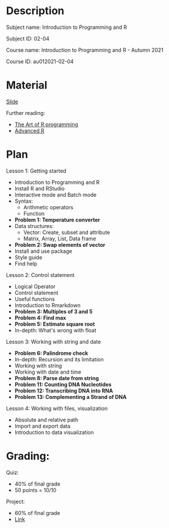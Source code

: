 ﻿# Description

Subject name: Introduction to Programming and R

Subject ID: 02-04

Course name: Introduction to Programming and R - Autumn 2021

Course ID: au012021-02-04

# Material

[Slide](https://drive.google.com/drive/folders/1YmEEcg8sI3tpbL8SwHMN5wKXhv9CazfK?usp=sharing)

Further reading:
- [The Art of R programming](https://www.oreilly.com/library/view/the-art-of/9781593273842/)
- [Advanced R](https://adv-r.hadley.nz/)

# Plan

Lesson 1: Getting started

- Introduction to Programming and R
- Install R and RStudio
- Interactive mode and Batch mode
- Syntax:
  - Arithmetic operators
  - Function
- **Problem 1: Temperature converter**
- Data structures:
  - Vector: Create, subset and attribute
  - Matrix, Array, List, Data frame
- **Problem 2: Swap elements of vector**
- Install and use package
- Style guide
- Find help

Lesson 2: Control statement

- Logical Operator
- Control statement
- Useful functions
- Introduction to Rmarkdown
- **Problem 3: Multiples of 3 and 5** 
- **Problem 4: Find max**
- **Problem 5: Estimate square root**
- In-depth: What's wrong with float

Lesson 3: Working with string and date

- **Problem 6: Palindrome check**
- In-depth: Recursion and its limitation
- Working with string
- Working with date and time
- **Problem 8: Parse date from string**
- **Problem 11: Counting DNA Nucleotides**
- **Problem 12: Transcribing DNA into RNA**
- **Problem 13: Complementing a Strand of DNA**

Lesson 4: Working with files, visualization

- Absolute and relative path
- Import and export data
- Introduction to data visualization

# Grading:
Quiz:
 
- 40% of final grade
- 50 points = 10/10

Project:

  - 60% of final grade
  - [Link](https://drive.google.com/drive/folders/1FYsUBgKcigjncAZF_FHueMuoSlt4NLkk?usp=sharing)

